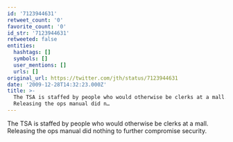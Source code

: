 ```yaml
---
id: '7123944631'
retweet_count: '0'
favorite_count: '0'
id_str: '7123944631'
retweeted: false
entities:
  hashtags: []
  symbols: []
  user_mentions: []
  urls: []
original_url: https://twitter.com/jth/status/7123944631
date: '2009-12-28T14:32:23.000Z'
title: >-
  The TSA is staffed by people who would otherwise be clerks at a mall.
  Releasing the ops manual did n…
---
```


The TSA is staffed by people who would otherwise be clerks at a mall. Releasing the ops manual did nothing to further compromise security.